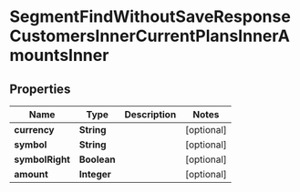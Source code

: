 

# SegmentFindWithoutSaveResponseCustomersInnerCurrentPlansInnerAmountsInner


## Properties

| Name | Type | Description | Notes |
|------------ | ------------- | ------------- | -------------|
|**currency** | **String** |  |  [optional] |
|**symbol** | **String** |  |  [optional] |
|**symbolRight** | **Boolean** |  |  [optional] |
|**amount** | **Integer** |  |  [optional] |



